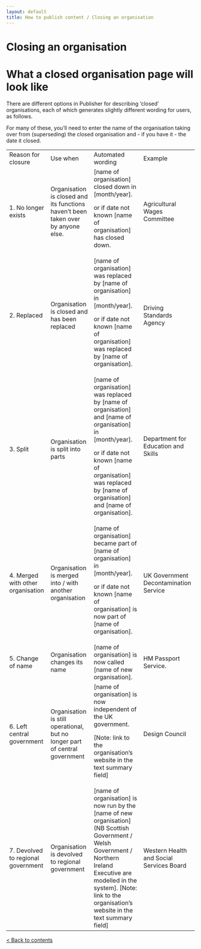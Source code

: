 ```yaml
---
layout: default
title: How to publish content / Closing an organisation
---
```


# Closing an organisation

# What a closed organisation page will look like

There are different options in Publisher for describing ‘closed’ organisations, each of which generates slightly different wording for users, as follows.

For many of these, you’ll need to enter the name of the organisation taking over from (superseding) the closed organisation and - if you have it - the date it closed.

<table>
  <tr>
    <td>Reason for closure</td>
    <td>Use when</td>
    <td>Automated wording</td>
    <td>Example</td>
  </tr>
  <tr>
    <td>1. No longer exists</td>
    <td>Organisation is closed and its functions haven’t been taken over by anyone else.
</td>
    <td>[name of organisation] closed down in [month/year].

or if date not known
[name of organisation] has closed down.</td>
    <td>Agricultural Wages Committee</td>
  </tr>
  <tr>
    <td>2. Replaced</td>
    <td>Organisation is closed and has been replaced</td>
    <td>[name of organisation] was replaced by [name of organisation] in [month/year].

or if date not known
[name of organisation] was replaced by [name of organisation].</td>
    <td>Driving Standards Agency</td>
  </tr>
  <tr>
    <td>3. Split</td>
    <td>Organisation is split into parts</td>
    <td>[name of organisation] was replaced by [name of organisation] and [name of organisation] in [month/year].

or if date not known
[name of organisation] was replaced by [name of organisation] and [name of organisation].</td>
    <td>Department for Education and Skills
</td>
  </tr>
  <tr>
    <td>4. Merged with other organisation</td>
    <td>Organisation is merged into / with another organisation</td>
    <td>[name of organisation] became part of [name of organisation] in [month/year].

or if date not known
[name of organisation] is now part of [name of organisation].</td>
    <td>UK Government Decontamination Service</td>
  </tr>
  <tr>
    <td>5. Change of name</td>
    <td>Organisation changes its name</td>
    <td>[name of organisation] is now called [name of new organisation].</td>
    <td>HM Passport Service.


</td>
  </tr>
  <tr>
    <td>6. Left central government</td>
    <td>Organisation is still operational, but no longer part of central government</td>
    <td>[name of organisation] is now independent of the UK government.

[Note: link to the organisation’s website in the text summary field]</td>
    <td>Design Council</td>
  </tr>
  <tr>
    <td>7. Devolved to regional government</td>
    <td>Organisation is devolved to regional government</td>
    <td>[name of organisation] is now run by the [name of new organisation] 
(NB Scottish Government / Welsh Government / Northern Ireland Executive are modelled in the system].
[Note: link to the organisation’s website in the text summary field]</td>
    <td>Western Health and Social Services Board 
</td>
  </tr>
</table>

[< Back to contents](http://alphagov.github.io/inside-government-admin-guide/)



	

